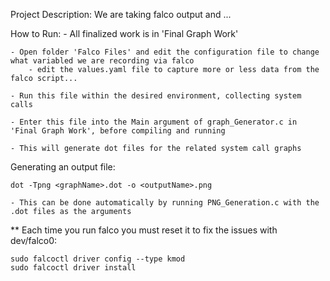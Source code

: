 Project Description:
    We are taking falco output and ...

How to Run:
    - All finalized work is in 'Final Graph Work'

	- Open folder 'Falco Files' and edit the configuration file to change what variabled we are recording via falco
		- edit the values.yaml file to capture more or less data from the falco script...

    - Run this file within the desired environment, collecting system calls

    - Enter this file into the Main argument of graph_Generator.c in 'Final Graph Work', before compiling and running

    - This will generate dot files for the related system call graphs

Generating an output file:

    dot -Tpng <graphName>.dot -o <outputName>.png

    - This can be done automatically by running PNG_Generation.c with the .dot files as the arguments


** Each time you run falco you must reset it to fix the issues with dev/falco0:

    sudo falcoctl driver config --type kmod
    sudo falcoctl driver install
